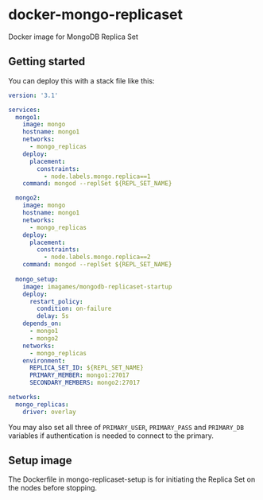 # docker-mongo-replicaset

Docker image for MongoDB Replica Set

## Getting started

You can deploy this with a stack file like this:

```yaml
version: '3.1'

services:
  mongo1:
    image: mongo
    hostname: mongo1
    networks:
      - mongo_replicas
    deploy:
      placement:
        constraints:
          - node.labels.mongo.replica==1
    command: mongod --replSet ${REPL_SET_NAME}

  mongo2:
    image: mongo
    hostname: mongo1
    networks:
      - mongo_replicas
    deploy:
      placement:
        constraints:
          - node.labels.mongo.replica==2
    command: mongod --replSet ${REPL_SET_NAME}
  
  mongo_setup:
    image: imagames/mongodb-replicaset-startup
    deploy:
      restart_policy:
        condition: on-failure
        delay: 5s
    depends_on:
      - mongo1
      - mongo2
    networks:
      - mongo_replicas
    environment:
      REPLICA_SET_ID: ${REPL_SET_NAME}
      PRIMARY_MEMBER: mongo1:27017
      SECONDARY_MEMBERS: mongo2:27017

networks:
  mongo_replicas:
    driver: overlay
```

You may also set all three of `PRIMARY_USER`, `PRIMARY_PASS` and `PRIMARY_DB` variables if authentication is needed to connect to the primary.

## Setup image

The Dockerfile in mongo-replicaset-setup is for initiating the Replica Set on the nodes before stopping.